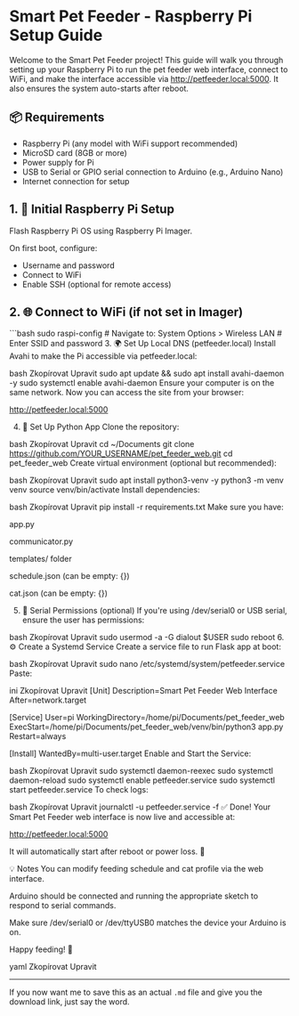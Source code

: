 # Smart Pet Feeder - Raspberry Pi Setup Guide

Welcome to the Smart Pet Feeder project! This guide will walk you
through setting up your Raspberry Pi to run the pet feeder web
interface, connect to WiFi, and make the interface accessible via
<http://petfeeder.local:5000>. It also ensures the system auto-starts
after reboot.

## 📦 Requirements

-   Raspberry Pi (any model with WiFi support recommended)
-   MicroSD card (8GB or more)
-   Power supply for Pi
-   USB to Serial or GPIO serial connection to Arduino (e.g., Arduino
    Nano)
-   Internet connection for setup

## 1. 🔧 Initial Raspberry Pi Setup

Flash Raspberry Pi OS using Raspberry Pi Imager.

On first boot, configure:

-   Username and password
-   Connect to WiFi
-   Enable SSH (optional for remote access)

## 2. 🌐 Connect to WiFi (if not set in Imager)

\`\`\`bash sudo raspi-config \# Navigate to: System Options \> Wireless
LAN \# Enter SSID and password 3. 🌍 Set Up Local DNS (petfeeder.local)
Install Avahi to make the Pi accessible via petfeeder.local:

bash Zkopírovat Upravit sudo apt update && sudo apt install avahi-daemon
-y sudo systemctl enable avahi-daemon Ensure your computer is on the
same network. Now you can access the site from your browser:

http://petfeeder.local:5000

4.  🐍 Set Up Python App Clone the repository:

bash Zkopírovat Upravit cd \~/Documents git clone
https://github.com/YOUR_USERNAME/pet_feeder_web.git cd pet_feeder_web
Create virtual environment (optional but recommended):

bash Zkopírovat Upravit sudo apt install python3-venv -y python3 -m venv
venv source venv/bin/activate Install dependencies:

bash Zkopírovat Upravit pip install -r requirements.txt Make sure you
have:

app.py

communicator.py

templates/ folder

schedule.json (can be empty: {})

cat.json (can be empty: {})

5.  🛜 Serial Permissions (optional) If you're using /dev/serial0 or USB
    serial, ensure the user has permissions:

bash Zkopírovat Upravit sudo usermod -a -G dialout \$USER sudo reboot 6.
⚙️ Create a Systemd Service Create a service file to run Flask app at
boot:

bash Zkopírovat Upravit sudo nano /etc/systemd/system/petfeeder.service
Paste:

ini Zkopírovat Upravit \[Unit\] Description=Smart Pet Feeder Web
Interface After=network.target

\[Service\] User=pi WorkingDirectory=/home/pi/Documents/pet_feeder_web
ExecStart=/home/pi/Documents/pet_feeder_web/venv/bin/python3 app.py
Restart=always

\[Install\] WantedBy=multi-user.target Enable and Start the Service:

bash Zkopírovat Upravit sudo systemctl daemon-reexec sudo systemctl
daemon-reload sudo systemctl enable petfeeder.service sudo systemctl
start petfeeder.service To check logs:

bash Zkopírovat Upravit journalctl -u petfeeder.service -f ✅ Done! Your
Smart Pet Feeder web interface is now live and accessible at:

http://petfeeder.local:5000

It will automatically start after reboot or power loss. 🎉

💡 Notes You can modify feeding schedule and cat profile via the web
interface.

Arduino should be connected and running the appropriate sketch to
respond to serial commands.

Make sure /dev/serial0 or /dev/ttyUSB0 matches the device your Arduino
is on.

Happy feeding! 🐾

yaml Zkopírovat Upravit

------------------------------------------------------------------------

If you now want me to save this as an actual `.md` file and give you the
download link, just say the word.
